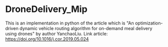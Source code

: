 # DroneDelivery_Mip
This is an implementation in python of the article which is "An optimization-driven dynamic vehicle routing algorithm for on-demand meal delivery using drones" by author YanchaoLiu.
Link article: https://doi.org/10.1016/j.cor.2019.05.024
